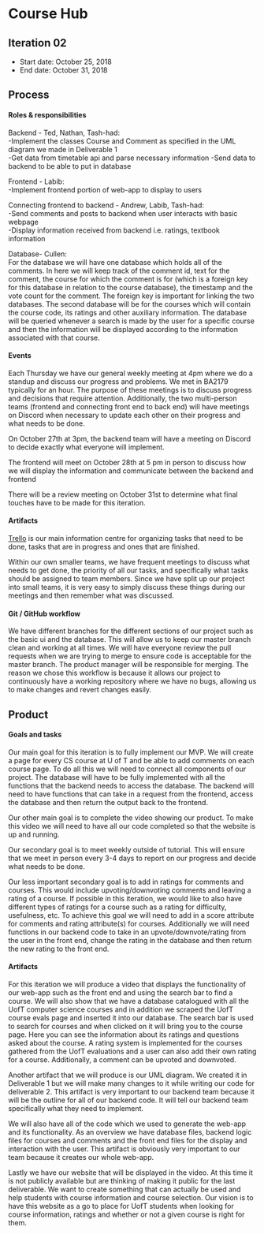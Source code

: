# Course Hub


## Iteration 02

* Start date: October 25, 2018
* End date: October 31, 2018

## Process


#### Roles & responsibilities



Backend - Ted, Nathan, Tash-had:  
-Implement the classes Course and Comment as specified in the UML diagram we made in Deliverable 1   
-Get data from timetable api and parse necessary information 
-Send data to backend to be able to put in database  

Frontend - Labib:  
-Implement frontend portion of web-app to display to users

Connecting frontend to backend - Andrew, Labib, Tash-had:  
-Send comments and posts to backend when user interacts with basic webpage  
-Display information received from backend i.e. ratings, textbook information

Database- Cullen:  
For the database we will have one database which holds all of the comments. In here we will keep track of the comment id, text for the comment, the course for which the comment is for (which is a foreign key for this database in relation to the course database), the timestamp and the vote count for the comment. The foreign key is important for linking the two databases. The second database will be for the courses which will contain the course code, its ratings and other auxiliary information. The database will be queried whenever a search is made by the user for a specific course and then the information will be displayed according to the information associated with that course.  

#### Events

Each Thursday we have our general weekly meeting at 4pm where we do a standup and discuss our progress and problems. We met in BA2179 typically for an hour. The purpose of these meetings is to discuss progress and decisions that require attention.
Additionally, the two multi-person teams (frontend and connecting front end to back end) will have meetings on Discord when necessary to update each other on their progress and what needs to be done.

On October 27th at 3pm, the backend team will have a meeting on Discord to decide exactly what everyone will implement.  

The frontend will meet on October 28th at 5 pm in person to discuss how we will display the information and communicate between the backend and frontend

There will be a review meeting on October 31st to determine what final touches have to be made for this iteration.

#### Artifacts



[Trello](https://trello.com/b/QOjo3VHX/csc301) is our main information centre for organizing tasks that need to be done, tasks that are in progress and ones that are finished.  

Within our own smaller teams, we have frequent meetings to discuss what needs to get done, the priority of all our tasks, and specifically what tasks should be assigned to team members.  Since we have split up our project into small teams, it is very easy to simply discuss these things during our meetings and then remember what was discussed.  

#### Git / GitHub workflow


We have different branches for the different sections of our project such as the basic ui and the database. This will allow us to keep our master branch clean and working at all times. We will have everyone review the pull requests when we are trying to merge to ensure code is acceptable for the master branch. The product manager will be responsible for merging. The reason we chose this workflow is because it allows our project to continuously have a working repository where we have no bugs, allowing us to make changes and revert changes easily.

## Product

#### Goals and tasks



Our main goal for this iteration is to fully implement our MVP.  We will create a page for every CS course at U of T and be able to add comments on each course page.  To do all this we will need to connect all components of our project.  The database will have to be fully implemented with all the functions that the backend needs to access the database.  The backend will need to have functions that can take in a request from the frontend, access the database and then return the output back to the frontend.  

Our other main goal is to complete the video showing our product.  To make this video we will need to have all our code completed so that the website is up and running.  

Our secondary goal is to meet weekly outside of tutorial.  This will ensure that we meet in person every 3-4 days to report on our progress and decide what needs to be done.  

Our less important secondary goal is to add in ratings for comments and courses.  This would include upvoting/downvoting comments and leaving a rating of a course.  If possible in this iteration, we would like to also have different types of ratings for a course such as a rating for difficulty, usefulness, etc. To achieve this goal we will need to add in a score attribute for comments and rating attribute(s) for courses.  Additionally we will need functions in our backend code to take in an upvote/downvote/rating from the user in the front end, change the rating in the database and then return the new rating to the front end.  


#### Artifacts
For this iteration we will produce a video that displays the functionality of our web-app such as the front end and using the search bar to find a course. We will also show that we have a database catalogued with all the UofT computer science courses and in addition we scraped the UofT course evals page and inserted it into our database. The search bar is used to search for courses and when clicked on it will bring you to the course page. Here you can see the information about its ratings and questions asked about the course. A rating system is implemented for the courses gathered from the UofT evaluations and a user can also add their own rating for a course. Additionally, a comment can be upvoted and downvoted. 

Another artifact that we will produce is our UML diagram.  We created it in Deliverable 1 but we will make many changes to it while writing our code for deliverable 2.  This artifact is very important to our backend team because it will be the outline for all of our backend code.  It will tell our backend team specifically what they need to implement.      


We will also have all of the code which we used to generate the web-app and its functionality. As an overview we have database files, backend logic files for courses and comments and the front end files for the display and interaction with the user.  This artifact is obviously very important to our team because it creates our whole web-app. 

Lastly we have our website that will be displayed in the video. At this time it is not publicly available but are thinking of making it public for the last deliverable. We want to create something that can actually be used and help students with course information and course selection. Our vision is to have this website as a go to place for UofT students when looking for course information, ratings and whether or not a given course is right for them. 
